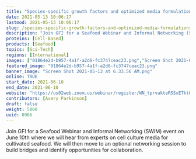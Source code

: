 ```yaml
---
title: "Species-specific growth factors and optimized media formulations for cultivated seafood"
date: 2021-05-13 10:06:17
lastmod: 2021-05-13 10:06:17
slug: /species-specific-growth-factors-and-optimized-media-formulations-cultivated-seafood
description: "Join GFI for a Seafood Webinar and Informal Networking (SWIM) event on June 10th where we will hear from experts on cell culture media for cultivated seafood. We will then move to an optional networking session to build bridges and identify opportunities for collaboration."
proteins: [Cell-Based]
products: [Seafood]
topics: [Sci-Tech]
regions: [International]
images: ["01864e2d-b957-4a1f-a2d6-fc3747ceac23.png","Screen Shot 2021-05-13 at 6.33.56 AM.png"]
featured_image: "01864e2d-b957-4a1f-a2d6-fc3747ceac23.png"
banner_image: "Screen Shot 2021-05-13 at 6.33.56 AM.png"
online: TRUE
start_date: 2021-06-10
end_date: 2021-06-10
website: "https://us02web.zoom.us/webinar/register/WN_tprvakteRSSxETktQff5Uw"
contributors: [Avery Parkinson]
draft: false
weight: 5000
uuid: 8966
---
```

<p>Join GFI for a Seafood Webinar and Informal Networking (SWIM) event on June 10th where we will hear from experts on cell culture media for cultivated seafood. We will then move to an optional networking session to build bridges and identify opportunities for collaboration.</p>

